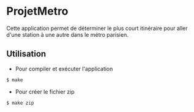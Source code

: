 # ProjetMetro

Cette application permet de déterminer le plus court itinéraire pour aller d'une station 
à une autre dans le métro parisien.

## Utilisation
- Pour compiler et exécuter l'application
```bash
$ make
```
 - Pour créer le fichier zip
  ```bash
$ make zip
```
